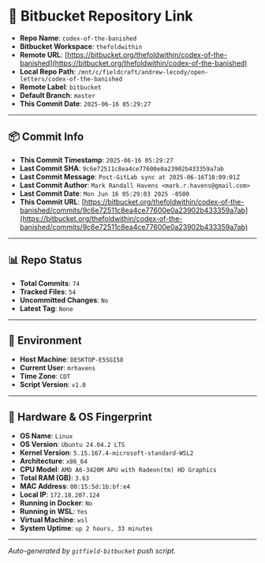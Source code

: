 # 🔗 Bitbucket Repository Link

- **Repo Name**: `codex-of-the-banished`
- **Bitbucket Workspace**: `thefoldwithin`
- **Remote URL**: [https://bitbucket.org/thefoldwithin/codex-of-the-banished](https://bitbucket.org/thefoldwithin/codex-of-the-banished)
- **Local Repo Path**: `/mnt/c/fieldcraft/andrew-lecody/open-letters/codex-of-the-banished`
- **Remote Label**: `bitbucket`
- **Default Branch**: `master`
- **This Commit Date**: `2025-06-16 05:29:27`

---

## 📦 Commit Info

- **This Commit Timestamp**: `2025-06-16 05:29:27`
- **Last Commit SHA**: `9c6e72511c8ea4ce77600e0a23902b433359a7ab`
- **Last Commit Message**: `Post-GitLab sync at 2025-06-16T10:09:01Z`
- **Last Commit Author**: `Mark Randall Havens <mark.r.havens@gmail.com>`
- **Last Commit Date**: `Mon Jun 16 05:29:03 2025 -0500`
- **This Commit URL**: [https://bitbucket.org/thefoldwithin/codex-of-the-banished/commits/9c6e72511c8ea4ce77600e0a23902b433359a7ab](https://bitbucket.org/thefoldwithin/codex-of-the-banished/commits/9c6e72511c8ea4ce77600e0a23902b433359a7ab)

---

## 📊 Repo Status

- **Total Commits**: `74`
- **Tracked Files**: `54`
- **Uncommitted Changes**: `No`
- **Latest Tag**: `None`

---

## 🧭 Environment

- **Host Machine**: `DESKTOP-E5SGI58`
- **Current User**: `mrhavens`
- **Time Zone**: `CDT`
- **Script Version**: `v1.0`

---

## 🧬 Hardware & OS Fingerprint

- **OS Name**: `Linux`
- **OS Version**: `Ubuntu 24.04.2 LTS`
- **Kernel Version**: `5.15.167.4-microsoft-standard-WSL2`
- **Architecture**: `x86_64`
- **CPU Model**: `AMD A6-3420M APU with Radeon(tm) HD Graphics`
- **Total RAM (GB)**: `3.63`
- **MAC Address**: `00:15:5d:1b:bf:e4`
- **Local IP**: `172.18.207.124`
- **Running in Docker**: `No`
- **Running in WSL**: `Yes`
- **Virtual Machine**: `wsl`
- **System Uptime**: `up 2 hours, 33 minutes`

---

_Auto-generated by `gitfield-bitbucket` push script._
